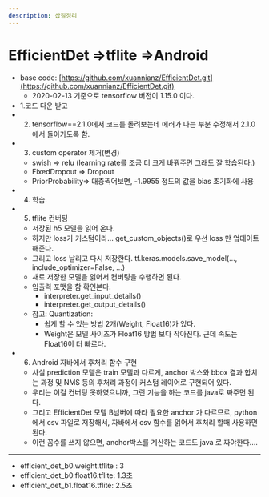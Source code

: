 ```yaml
---
description: 삽질정리
---
```


# EfficientDet =&gt;tflite =&gt;Android

* base code: [https://github.com/xuannianz/EfficientDet.git](https://github.com/xuannianz/EfficientDet.git)
  * 2020-02-13 기준으로 tensorflow 버전이 1.15.0 이다.
* 1.코드 다운 받고
* 2. tensorflow==2.1.0에서 코드를 돌려보는데 에러가 나는 부분 수정해서 2.1.0에서 돌아가도록 함.
* 3. custom operator 제거\(변경\)
  * swish =&gt; relu \(learning rate를 조금 더 크게 바꿔주면 그래도 잘 학습된다.\)
  * FixedDropout =&gt; Dropout
  * PriorProbability=&gt; 대충찍어보면, -1.9955 정도의 값을 bias 초기화에 사용
* 4. 학습.
* 5. tflite 컨버팅
  * 저장된 h5 모델을 읽어 온다.
  * 하지만 loss가 커스텀이라...   get\_custom\_objects\(\)로 우선 loss 만 업데이트 해준다.
  * 그리고 loss 날리고 다시 저장한다. tf.keras.models.save\_model\(..., include\_optimizer=False, ...\)
  * 새로 저장한 모델을 읽어서 컨버팅을 수행하면 된다.
  * 입출력 포맷을 함 확인본다.
    * interpreter.get\_input\_details\(\)
    * interpreter.get\_output\_details\(\)
  * 참고: Quantization:
    * 쉽게 할 수 있는 방법 2개\(Weight, Float16\)가 있다.
    * Weight은 모델 사이즈가 Float16 방법 보다 작아진다. 근데 속도는 Float16이 더 빠르다.
* 6. Android 자바에서 후처리 함수 구현
  * 사실 prediction 모델은 train 모델과 다르게,  anchor 박스와 bbox 결과 합치는 과정 및 NMS 등의 후처리 과정이 커스텀 레이어로 구현되어 있다.
  * 우리는 이걸 컨버팅 못하였으니까, 그런 기능을 하는 코드를 java로 짜주면 된다.
  * 그리고 EfficientDet 모델 B넘버에 따라 필요한 anchor 가 다르므로, python에서 csv 파일로 저장해서, 자바에서 csv 함수를 읽어서 후처리 할때 사용하면 된다.
  * 이런 꼼수를 쓰지 않으면, anchor박스를 계산하는 코드도 java 로 짜야한다....

---------

* efficient\_det\_b0.weight.tflite : 3
* efficient\_det\_b0.float16.tflite: 1.3초
* efficient\_det\_b1.float16.tflite: 2.5초

